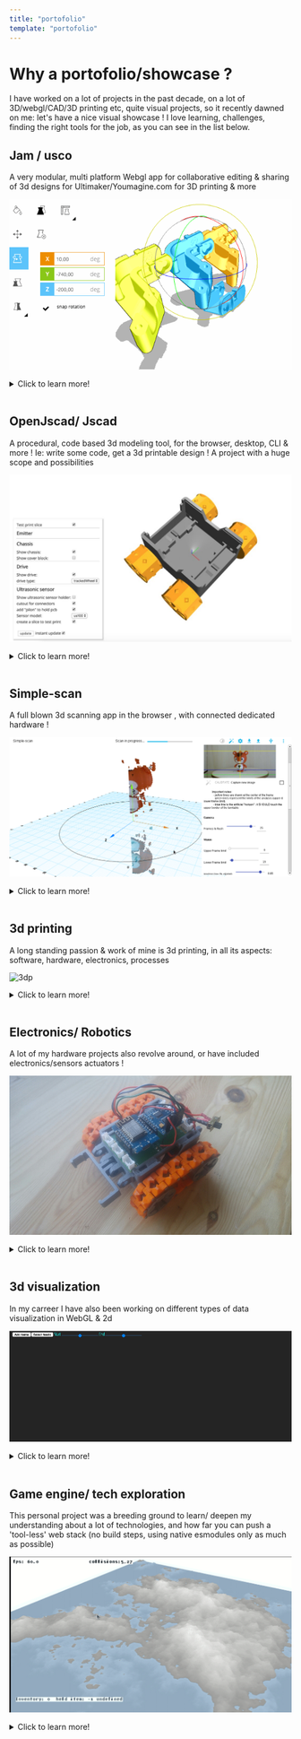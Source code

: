 ```yaml
---
title: "portofolio"
template: "portofolio"
---
```


# Why a portofolio/showcase ?

I have worked on a lot of projects in the past decade, on a lot of 3D/webgl/CAD/3D printing etc, quite visual projects, so it recently dawned on me: let's have a nice visual showcase ! I love learning, challenges, finding the right tools for the job, as you can see in the list below.
 
## Jam / usco 

A very modular, multi platform Webgl app for collaborative editing & sharing of 3d designs for Ultimaker/Youmagine.com for 3D printing & more

![Jam](/assets/img/portofolio/jam/MoreMultiEdit.gif "Jam")

<details>
  <summary>Click to learn more!</summary>

***Key points:***

  * blazingly fast , streaming parsing for various 3d formats (stl, amf, 3mf)
  * mobile (UM3 app), Web, and backend (thumbnail generation using Headless webgl rendering)
  * bill of materials, shared 3d designs and a LOT more !

***Showcase:***

![Jam](/assets/img/portofolio/jam/RenderServer.gif "Jam")

![Jam](/assets/img/portofolio/jam/video.gif "Jam")

</details>

<br>

## OpenJscad/ Jscad

A procedural, code based 3d modeling tool, for the browser, desktop, CLI & more ! Ie: write some code, get a 3d printable design !
A project with a huge scope and possibilities

![jscad](/assets/img/portofolio/jscad/Screenshot%20from%202021-03-01%2011-22-05.png "Jscad")

<details>
  <summary>Click to learn more!</summary>

  ***Key points:***

Over the past (5+) years I was a core developer/maintainer of OpenJscad 

* Upgrade to modern Es-next, development of core features & UI of parametric 2D/3D modeling program (Javascript, Node.js)
* development of core modeling & maths features, UI
* creation of a desktop app (Electron)
* migration from monolithic code to node modules
* setup and addition of a huge amount of unit test

* I did a talk at HannoverJs a few years back that explains the scope and challenges of my work on the project
https://www.youtube.com/watch?v=PLA8VPRRi6A

* I also created [Electron based experimental Desktop app](https://www.youtube.com/watch?v=nJyede1Ah9k&list=PLCiWVcSJ1UJSghHdQcTsAaXOBDkX0Nmx9)

***Showcase:***

![jscad](/assets/img/portofolio/jscad/Screenshot%20from%202021-03-01%2009-39-15.png "Jscad")

![jscad](/assets/img/portofolio/jscad/emitter-internal.png "Jscad")


- Using the principle of 'dogfooding' (actually use the software you are developing), I often used the software to create robots, pcb housings, gardening tools etc
### Variations

#### Signed distance field modeling

At some point I also experimented with purely GPU based rendering based on signed distance fields as a possible frontend/renderer alternative
![jscad](/assets/img/portofolio/jscad/df-csg-16.gif "Jscad")

![jscad](/assets/img/portofolio/jscad/ShapeFu-openscad.gif "Jscad")

![jscad](/assets/img/portofolio/jscad/3d-sdf1.gif "Jscad")


#### Coffeescad

I also worked on a fork in CoffeeScript for a while called ... Coffeescad !
There is an [interview](https://www.golem.de/news/coffeescad-3d-druckmodellierung-im-browser-1305-99271.html) I did about it for the German It/tech journal Golem 

</details>

<br>

## Simple-scan

A full blown 3d scanning app in the browser , with connected dedicated hardware !

![scan](/assets/img/portofolio/simple-scan/0ceca305-6b8d-4b69-8ee9-951658f5fff3.png "scan")

<details>
  <summary>Click to learn more!</summary>
  
  ***Key points:***

  * polymer.js / web component based
  * hardware connection
  * pleasant, easy to use user interface
  * ported c bindings to enable use of native libraries for camera/hardware access

  ***Showcase:***

  ![scan](/assets/img/portofolio/simple-scan/87544581-b6f2-4d7f-b41b-7143ad69033d.png "scan")

  ![scan](/assets/img/portofolio/simple-scan/b659faff-af75-43b1-9d56-026ffc3e7846.png "scan")

</details>

<br>


## 3d printing

A long standing passion & work of mine is 3d printing, in all its aspects: software, hardware, electronics, processes

  ![3dp](/assets/img/portofolio/3dp/video.gif "3dp")


<details>
  <summary>Click to learn more!</summary>

***Key points:***

  * design & build of multiple 3D printers
  * custom firmware development (C/C++/Arduino)
  * front end / UI development in Python & Js
  * 9 + years of experience both for 3d printing Companies (Ultimaker) & personally
  * 3D printing workshop organization for adults & children

***Showcase:***

![3dp](/assets/img/portofolio/3dp/3DR2%20-%201.jpg "3dp")

![3dp](/assets/img/portofolio/3dp/317.jpg "3dp")

![3dp](/assets/img/portofolio/3dp/320.jpg "3dp")

![3dp](/assets/img/portofolio/3dp/2014%20-%207.jpg "3dp")

![3dp](/assets/img/portofolio/3dp/2014%20-%208.jpg "3dp")



</details>

<br>


## Electronics/ Robotics

  A lot of my hardware projects also revolve around, or have included electronics/sensors actuators !

  ![robotics](/assets/img/portofolio/robotics/kiwikee.jpg "robotics")

<details>
  <summary>Click to learn more!</summary>

***Key points:***

  * [ parametric versions](https://github.com/PiRo-bots/kiwikee) of 3D printable robots
  * custom electronics, with home made PCB designs 
  * lots of experience with using off the shelf components for sensors, actuators, etc (Arduino, Esp8266, Raspberry Pi)
  * coding custom firmware (c/c++/Arduino/PlatformIo) for robots, sensor networks (Mqtt...)
  * [live coding video series](https://www.youtube.com/watch?v=o5OMGnLj5-I&list=PLCiWVcSJ1UJRSipDN3YPTuBrR8wG8bjks) mixing Hardware/Firmware & web dev
  

***Showcase:***

  ![robotics](/assets/img/portofolio/robotics/overview.png "robotics")

  ![robotics](/assets/img/portofolio/robotics/repBug_0.1.jpg "robotics")

  ![robotics](/assets/img/portofolio/robotics/robout-pcb.png "robotics")


</details>

<br>


## 3d visualization

In my carreer I have also been working on different types of data visualization in WebGL & 2d

![dataviz](/assets/img/portofolio/dataviz/sensorGraphs.gif "dataviz")


<details>
  <summary>Click to learn more!</summary>

***Key points:***

  * built specifically for client needs
  * performant WebGL (GPU instancing etc)
  * lean/ minimalistic implementations

***Showcase:***

![dataviz](/assets/img/portofolio/dataviz/Screenshot%20from%202021-03-01%2011-13-42.png "dataviz")

![dataviz](/assets/img/portofolio/dataviz/Screenshot%20from%202021-03-01%2011-15-43.png "dataviz")


</details>

<br>

## Game engine/ tech exploration


This personal project was a breeding ground to learn/ deepen my understanding about a lot of technologies, and how far you 
can push a 'tool-less' web stack (no build steps, using native esmodules only as much as possible)

![gamedev](/assets/img/portofolio/gamedev/su-proto2.2.png "gamedev")


<details>
  <summary>Click to learn more!</summary>

  ***Key points:***

  * ECS implementations
  * experimentation with Webgl & WebGPU
  * heightmaps, physics, all in vanilla js
  * experimentation with Quick.js / embeded js engines
  * electron app with sound, gamepad etc support
  * python code for Blender add ons

</details>

<br>




